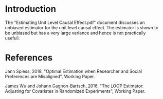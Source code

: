 # Introduction
The "Estimating Unit Level Causal Effect.pdf" document discusses an unbiased estimator for the unit level causal effect. The estimator is shown to be unbiased but has a very large variance and hence is not practically usefull.

# References
Jann Spiess, 2018. "Optimal Estimation when Researcher and Social Preferences are Misaligned", Working Paper.

James Wu and Johann Gagnon-Bartsch, 2016. "The LOOP Estimator: Adjusting for Covariates in Randomized Experiments", Working Paper.
